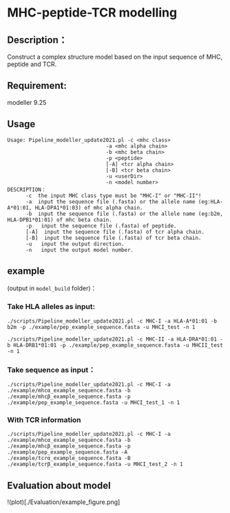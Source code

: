 # MHC-peptide-TCR modelling

## Description：
Construct a complex structure model based on the input sequence of MHC, peptide and TCR.

## Requirement:
modeller 9.25

## Usage

```
Usage: Pipeline_modeller_update2021.pl -c <mhc class>
                                -a <mhc alpha chain>
                                -b <mhc beta chain>
                                -p <peptide>
                                [-A] <tcr alpha chain>
                                [-B] <tcr beta chain>
                                -u <userDir>
                                -n <model number>
DESCRIPTION：
      -c  the input MHC class type must be "MHC-I" or "MHC-II"!
      -a  input the sequence file (.fasta) or the allele name (eg:HLA-A*01:01, HLA-DPA1*01:03) of mhc alpha chain.
      -b  input the sequence file (.fasta) or the allele name (eg:b2m, HLA-DPB1*01:01) of mhc beta chain.
      -p   input the sequence file (.fasta) of peptide.
      [-A]  input the sequence file (.fasta) of tcr alpha chain.
      [-B]  input the sequence file (.fasta) of tcr beta chain.
      -u   input the output direction.
      -n   input the output model number.
```


## example
 (output in <code>model_build</code> folder)：

### Take HLA alleles as input:

```shell
./scripts/Pipeline_modeller_update2021.pl -c MHC-I -a HLA-A*01:01 -b b2m -p ./example/pep_example_sequence.fasta -u MHCI_test -n 1
```



```shell
./scripts/Pipeline_modeller_update2021.pl -c MHC-II -a HLA-DRA*01:01 -b HLA-DRB1*01:01 -p ./example/pep_example_sequence.fasta -u MHCII_test -n 1
```

### Take sequence as input：
```shell
./scripts/Pipeline_modeller_update2021.pl -c MHC-I -a ./example/mhcα_example_sequence.fasta -b ./example/mhcβ_example_sequence.fasta -p ./example/pep_example_sequence.fasta -u MHCI_test_1 -n 1
```

### With TCR information
```shell
./scripts/Pipeline_modeller_update2021.pl -c MHC-I -a ./example/mhcα_example_sequence.fasta -b ./example/mhcβ_example_sequence.fasta -p ./example/pep_example_sequence.fasta -A ./example/tcrα_example_sequence.fasta -B ./example/tcrβ_example_sequence.fasta -u MHCI_test_2 -n 1
```

## Evaluation about model
!(plot)[./Evaluation/example_figure.png]
